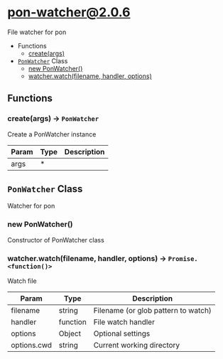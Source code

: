 # pon-watcher@2.0.6

File watcher for pon

+ Functions
  + [create(args)](#pon-watcher-function-create)
+ [`PonWatcher`](#pon-watcher-class) Class
  + [new PonWatcher()](#pon-watcher-class-pon-watcher-constructor)
  + [watcher.watch(filename, handler, options)](#pon-watcher-class-pon-watcher-watch)

## Functions

<a class='md-heading-link' name="pon-watcher-function-create" ></a>

### create(args) -> `PonWatcher`

Create a PonWatcher instance

| Param | Type | Description |
| ----- | --- | -------- |
| args | * |  |



<a class='md-heading-link' name="pon-watcher-class"></a>

## `PonWatcher` Class

Watcher for pon




<a class='md-heading-link' name="pon-watcher-class-pon-watcher-constructor" ></a>

### new PonWatcher()

Constructor of PonWatcher class



<a class='md-heading-link' name="pon-watcher-class-pon-watcher-watch" ></a>

### watcher.watch(filename, handler, options) -> `Promise.<function()>`

Watch file

| Param | Type | Description |
| ----- | --- | -------- |
| filename | string | Filename (or glob pattern to watch) |
| handler | function | File watch handler |
| options | Object | Optional settings |
| options.cwd | string | Current working directory |




